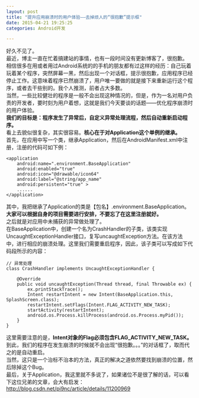 ```yaml
---
layout: post
title: "提升应用崩溃时的用户体验——去掉烦人的“很抱歉”提示框"
date: 2015-04-21 19:25:25
categories: Android开发

---
```

好久不见了。  
最近，博主一直在忙着搞建站的事情，也有一段时间没有更新博客了，很抱歉。   
相信很多在用或者用过Android系统的的手机的朋友都有过这样的经历：自己玩着玩着某个程序，突然屏幕一黑，然后出现一个对话框，提示很抱歉，应用程序已经停止工作。这意味着程序已然崩溃了，用户唯一要做的就是接下来重新运行这个程序，或者去干些别的。我个人推测，前者占大多数。   
当然，一些比较健壮的程序是一般不会出现这种情况的，但是，作为一名对用户负责的开发者，要时刻为用户着想，这就是我们今天要谈的话题——优化程序崩溃时的用户体验。  
**我们的目标是：程序发生了异常后，自定义异常处理流程，然后自动重新启动程序。**  
看上去貌似很复杂，其实很容易。**核心在于对Application这个单例的继承。**  
首先，在应用中写一个类，继承Application，然后在AndroidManifest.xml中注册，注册的代码可如下例：  

    <application
        android:name=".environment.BaseApplication"
        android:enabled="true"
        android:icon="@drawable/icon64"
        android:label="@string/app_name"
        android:persistent="true" >
		......
	</application>
其中，我把继承了Application的类是【包名】.environment.BaseApplication。  
**大家可以根据自身的项目需要进行安排，不要忘了在这里注册就好。**  
之后就是对应用中未捕获的异常做处理了。  
在BaseApplication中，创建一个名为CrashHandler的子类，该类实现UncaughtExceptionHandler接口，复写uncaughtException方法。在该方法中，进行相应的崩溃处理。这里我们需要重启程序，因此，该子类可以写成如下代码段所示的内容：  

    // 异常处理
	class CrashHandler implements UncaughtExceptionHandler {

		@Override
		public void uncaughtException(Thread thread, final Throwable ex) {
			ex.printStackTrace();
			Intent restartIntent = new Intent(BaseApplication.this, SplashScreen.class);
			restartIntent.setFlags(Intent.FLAG_ACTIVITY_NEW_TASK);
			startActivity(restartIntent);
			android.os.Process.killProcess(android.os.Process.myPid());
		}
	}

这里需要注意的是，**Intent对象的Flag必须包含FLAG\_ACTIVITY\_NEW\_TASK。**  
到此，我们的程序在发生崩溃的时候就不会出现“很抱歉。。。”的对话框了，取而代之的是自动重启。  
当然，这只是一个治标不治本的方法，真正的解决之道依然要找到崩溃的位置，然后除掉这个Bug。  
最后，关于Application，我这里就不多说了，如果诸位不是很了解的话，可以看下这位兄弟的文章，会大有启发：  
[http://blog.csdn.net/pi9nc/article/details/11200969 ](http://blog.csdn.net/pi9nc/article/details/11200969) 
